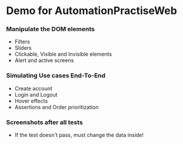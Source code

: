 # Demo for AutomationPractiseWeb

### Manipulate the DOM elements
- Filters
- Sliders
- Clickable, Visible and Invisible elements
- Alert and active screens 

### Simulating Use cases End-To-End
- Create account
- Login and Logout
- Hover effects 
- Assertions and Order prioritization

### Screenshots after all tests
- If the test doesn't pass, must change the data inside!

